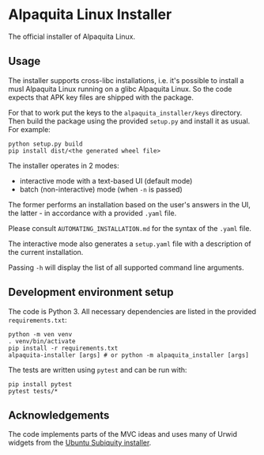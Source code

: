 # Alpaquita Linux Installer

The official installer of Alpaquita Linux.

## Usage

The installer supports cross-libc installations, i.e. it's possible
to install a musl Alpaquita Linux running on a glibc Alpaquita Linux.
So the code expects that APK key files are shipped with the package.

For that to work put the keys to the `alpaquita_installer/keys` directory.
Then build the package using the provided `setup.py` and install it as usual.
For example:

```
python setup.py build
pip install dist/<the generated wheel file>
```

The installer operates in 2 modes:
 * interactive mode with a text-based UI (default mode)
 * batch (non-interactive) mode (when `-n` is passed)

The former performs an installation based on the user's answers
in the UI, the latter - in accordance with a provided `.yaml` file.

Please consult `AUTOMATING_INSTALLATION.md` for the syntax of the `.yaml` file.

The interactive mode also generates a `setup.yaml` file with a description
of the current installation.

Passing `-h` will display the list of all supported command line arguments.

## Development environment setup
The code is Python 3. All necessary dependencies are listed in
the provided `requirements.txt`:
```
python -m ven venv
. venv/bin/activate
pip install -r requirements.txt
alpaquita-installer [args] # or python -m alpaquita_installer [args]
```

The tests are written using `pytest` and can be run with:
```
pip install pytest
pytest tests/*
```

## Acknowledgements

The code implements parts of the MVC ideas and uses many of Urwid widgets
from the [Ubuntu Subiquity installer](https://github.com/canonical/subiquity/blob/main/DESIGN.md).

